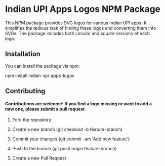 # Indian UPI Apps Logos NPM Package

This NPM package provides SVG logos for various Indian UPI apps. It simplifies the tedious task of finding these logos and converting them into SVGs. The package includes both circular and square versions of each logo.

## Installation

You can install the package via npm:

npm install indian-upi-apps-logos

## Contributing
#### Contributions are welcome! If you find a logo missing or want to add a new one, please submit a pull request.

1. Fork the repository

2. Create a new branch (git checkout -b feature-branch)

3. Commit your changes (git commit -am 'Add new feature')

4. Push to the branch (git push origin feature-branch)

5. Create a new Pull Request
